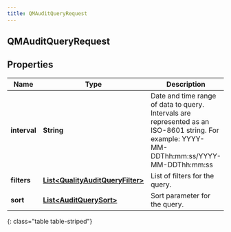 ```yaml
---
title: QMAuditQueryRequest
---
```


## QMAuditQueryRequest

## Properties

| Name         | Type                                                                                       | Description                                                                                                                                 | Notes      |
| ------------ | ------------------------------------------------------------------------------------------ | ------------------------------------------------------------------------------------------------------------------------------------------- | ---------- |
| **interval** | <!----><!---->**String**<!---->                                                            | Date and time range of data to query. Intervals are represented as an ISO-8601 string. For example: YYYY-MM-DDThh:mm:ss/YYYY-MM-DDThh:mm:ss |            |
| **filters**  | <!----><!---->[**List&lt;QualityAuditQueryFilter&gt;**](QualityAuditQueryFilter.md)<!----> | List of filters for the query.                                                                                                              |            |
| **sort**     | <!----><!---->[**List&lt;AuditQuerySort&gt;**](AuditQuerySort.md)<!---->                   | Sort parameter for the query.                                                                                                               | [optional] |

{: class="table table-striped"}

